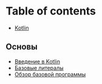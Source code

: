 # Table of contents

* [Kotlin](README.md)

## Основы <a href="#basics" id="basics"></a>

* [Введение в Kotlin](basics/introduction-to-kotlin.md)
* [Базовые литералы](basics/basic-literals.md)
* [Обзор базовой программы](basics/overwiew-of-the-basic-program.md)
